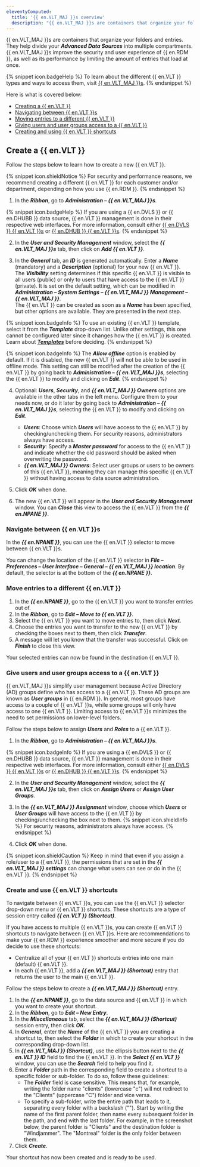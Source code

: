 ```yaml
---
eleventyComputed:
  title: '{{ en.VLT_MAJ }}s overview'
  description: "{{ en.VLT_MAJ }}s are containers that organize your folders and entries. They help divide your Advanced Data Sources into multiple compartments."
---
```

{{ en.VLT_MAJ }}s are containers that organize your folders and entries. They help divide your ***Advanced Data Sources*** into multiple compartments. {{ en.VLT_MAJ }}s improve the security and user experience of {{ en.RDM }}, as well as its performance by limiting the amount of entries that load at once.

{% snippet icon.badgeHelp %}
To learn about the different {{ en.VLT }} types and ways to access them, visit [{{ en.VLT_MAJ }}s](/rdm/mac/commands/view/vault/).
{% endsnippet %}
 
Here is what is covered below:

* [Creating a {{ en.VLT }}](#create-a-vault)
* [Navigating between {{ en.VLT }}s](#navigate-between-vaults)
* [Moving entries to a different {{ en.VLT }}](#move-entries-to-a-different-vault)
* [Giving users and user groups access to a {{ en.VLT }}](#give-users-and-user-groups-access-to-a-vault)
* [Creating and using {{ en.VLT }} shortcuts](#create-and-use-vault-shortcuts)

## Create a {{ en.VLT }}

Follow the steps below to learn how to create a new {{ en.VLT }}.

{% snippet icon.shieldNotice %} 
For security and performance reasons, we recommend creating a different {{ en.VLT }} for each customer and/or department, depending on how you use {{ en.RDM }}. 
{% endsnippet %}
 
1. In the ***Ribbon***, go to ***Administration – {{ en.VLT_MAJ }}s***.  

{% snippet icon.badgeHelp %} 
If you are using a {{ en.DVLS }} or {{ en.DHUBB }} data source, {{ en.VLT }} management is done in their respective web interfaces. For more information, consult either [{{ en.DVLS }} {{ en.VLT }}s](/server/web-interface/administration/security-management/vaults/) or [{{ en.DHUB }} {{ en.VLT }}s](/hub/web-interface/administration/management/vaults/). 
{% endsnippet %}
 
2. In the ***User and Security Management*** window, select the ***{{ en.VLT_MAJ }}s*** tab, then click on ***Add {{ en.VLT }}***.  

1. In the ***General*** tab, an ***ID*** is generated automatically. Enter a ***Name*** (mandatory) and a ***Description*** (optional) for your new {{ en.VLT }}.  
The ***Visibility*** setting determines if this specific {{ en.VLT }} is visible to all users (public) or only to users that have access to the {{ en.VLT }} (private). It is set on the default setting, which can be modified in ***Administration – System Settings – {{ en.VLT_MAJ }} Management – {{ en.VLT_MAJ }}***.  
The {{ en.VLT }} can be created as soon as a ***Name*** has been specified, but other options are available. They are presented in the next step. 

{% snippet icon.badgeInfo %} 
To use an existing {{ en.VLT }} template, select it from the ***Template*** drop-down list. Unlike other settings, this one cannot be configured later since it changes how the {{ en.VLT }} is created. Learn about [***Templates***](/rdm/mac/commands/file/templates/) before deciding. 
{% endsnippet %}
 
{% snippet icon.badgeInfo %} 
The ***Allow offline*** option is enabled by default. If it is disabled, the new {{ en.VLT }} will not be able to be used in offline mode. This setting can still be modified after the creation of the {{ en.VLT }} by going back to ***Administration – {{ en.VLT_MAJ }}s***, selecting the {{ en.VLT }} to modify and clicking on ***Edit***. 
{% endsnippet %}

4. Optional: ***Users***, ***Security***, and ***{{ en.VLT_MAJ }} Owners*** options are available in the other tabs in the left menu. Configure them to your needs now, or do it later by going back to ***Administration – {{ en.VLT_MAJ }}s***, selecting the {{ en.VLT }} to modify and clicking on ***Edit***.
    * ***Users***: Choose which ***Users*** will have access to the {{ en.VLT }} by checking/unchecking them. For security reasons, administrators always have access.
    * ***Security***: Specify a ***Master password*** for access to the {{ en.VLT }} and indicate whether the old password should be asked when overwriting the password.
    * ***{{ en.VLT_MAJ }} Owners***: Select user groups or users to be owners of this {{ en.VLT }}, meaning they can manage this specific {{ en.VLT }} without having access to data source administration.

5. Click ***OK*** when done. 
1. The new {{ en.VLT }} will appear in the ***User and Security Management*** window. You can ***Close*** this view to access the {{ en.VLT }} from the ***{{ en.NPANE }}***.  

### Navigate between {{ en.VLT }}s

In the ***{{ en.NPANE }}***, you can use the {{ en.VLT }} selector to move between {{ en.VLT }}s.  

You can change the location of the {{ en.VLT }} selector in ***File – Preferences – User Interface – General – {{ en.VLT_MAJ }} location***. By default, the selector is at the bottom of the ***{{ en.NPANE }}***.  

### Move entries to a different {{ en.VLT }}

1. In the ***{{ en.NPANE }}***, go to the {{ en.VLT }} you want to transfer entries out of.
1. In the ***Ribbon***, go to ***Edit – Move to {{ en.VLT }}***.  
1. Select the {{ en.VLT }} you want to move entries to, then click ***Next***.  
1. Choose the entries you want to transfer to the new {{ en.VLT }} by checking the boxes next to them, then click ***Transfer***.  
1. A message will let you know that the transfer was successful. Click on ***Finish*** to close this view.  

Your selected entries can now be found in the destination {{ en.VLT }}.

### Give users and user groups access to a {{ en.VLT }}

{{ en.VLT_MAJ }}s simplify user management because Active Directory (AD) groups define who has access to a {{ en.VLT }}. These AD groups are known as ***User groups*** in {{ en.RDM }}. In general, most groups have access to a couple of {{ en.VLT }}s, while some groups will only have access to one {{ en.VLT }}. Limiting access to {{ en.VLT }}s minimizes the need to set permissions on lower-level folders.  

Follow the steps below to assign ***Users*** and ***Roles*** to a {{ en.VLT }}.  

1. In the ***Ribbon***, go to ***Administration – {{ en.VLT_MAJ }}s***.  

{% snippet icon.badgeInfo %} 
If you are using a {{ en.DVLS }} or {{ en.DHUBB }} data source, {{ en.VLT }} management is done in their respective web interfaces. For more information, consult either [{{ en.DVLS }} {{ en.VLT }}s](/server/web-interface/administration/security-management/vaults/) or [{{ en.DHUB }} {{ en.VLT }}s](/hub/web-interface/administration/management/vaults/). 
{% endsnippet %}

2. In the ***User and Security Management*** window, select the ***{{ en.VLT_MAJ }}s*** tab, then click on ***Assign Users*** or ***Assign User Groups***.  
1. In the ***{{ en.VLT_MAJ }} Assignment*** window, choose which ***Users*** or ***User Groups*** will have access to the {{ en.VLT }} by checking/unchecking the box next to them. 
{% snippet icon.shieldInfo %} 
For security reasons, administrators always have access. 
{% endsnippet %}

4. Click ***OK*** when done.

{% snippet icon.shieldCaution %} 
Keep in mind that even if you assign a role/user to a {{ en.VLT }}, the permissions that are set in the ***{{ en.VLT_MAJ }} settings*** can change what users can see or do in the {{ en.VLT }}. 
{% endsnippet %}
 
### Create and use {{ en.VLT }} shortcuts

To navigate between {{ en.VLT }}s, you can use the {{ en.VLT }} selector drop-down menu or {{ en.VLT }} shortcuts. These shortcuts are a type of session entry called ***{{ en.VLT }} (Shortcut)***.  

If you have access to multiple {{ en.VLT }}s, you can create {{ en.VLT }} shortcuts to navigate between {{ en.VLT }}s. Here are recommendations to make your {{ en.RDM }} experience smoother and more secure if you do decide to use these shortcuts:  

* Centralize all of your {{ en.VLT }} shortcuts entries into one main (default) {{ en.VLT }}. 
* In each {{ en.VLT }}, add a ***{{ en.VLT_MAJ }} (Shortcut)*** entry that returns the user to the main {{ en.VLT }}. 

Follow the steps below to create a ***{{ en.VLT_MAJ }} (Shortcut)*** entry.

1. In the ***{{ en.NPANE }}***, go to the data source and {{ en.VLT }} in which you want to create your shortcut. 
1. In the ***Ribbon***, go to ***Edit – New Entry***.  
1. In the ***Miscellaneous*** tab, select the ***{{ en.VLT_MAJ }} (Shortcut)*** session entry, then click ***OK***.  
1. In ***General***, enter the ***Name*** of the {{ en.VLT }} you are creating a shortcut to, then select the ***Folder*** in which to create your shortcut in the corresponding drop-down list.  
1. In ***{{ en.VLT_MAJ }} (Shortcut)***, use the ellipsis button next to the ***{{ en.VLT }} ID*** field to find the {{ en.VLT }}. In the ***Select {{ en.VLT }}*** window, you can use the ***Search*** field to help you find it.  
1. Enter a ***Folder*** path in the corresponding field to create a shortcut to a specific folder or sub-folder. To do so, follow these guidelines: 
    * The ***Folder*** field is case sensitive. This means that, for example, writing the folder name "clients" (lowercase "c") will not redirect to the "Clients" (uppercase "C") folder and vice versa. 
    * To specify a sub-folder, write the entire path that leads to it, separating every folder with a backslash ("\"). Start by writing the name of the first parent folder, then name every subsequent folder in the path, and end with the last folder. For example, in the screenshot below, the parent folder is "Clients" and the destination folder is "Windjammer". The "Montreal" folder is the only folder between them. 
7. Click ***Create***.

Your shortcut has now been created and is ready to be used.
